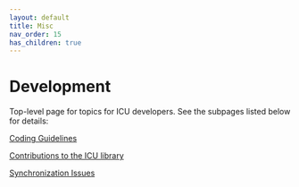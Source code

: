 ```yaml
---
layout: default
title: Misc
nav_order: 15
has_children: true
---
```

<!--
© 2020 and later: Unicode, Inc. and others.
License & terms of use: http://www.unicode.org/copyright.html
-->

# Development

Top-level page for topics for ICU developers. See the subpages listed below for
details:

[Coding Guidelines](codingguidelines.md)

[Contributions to the ICU library](contributions.md)

[Synchronization Issues](sync/index.md)